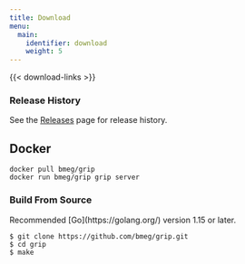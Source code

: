 ```yaml
---
title: Download
menu:
  main:
    identifier: download
    weight: 5
---
```


{{< download-links >}}

### Release History

See the [Releases](https://github.com/bmeg/grip/releases) page for release history.

## Docker

```shell
docker pull bmeg/grip
docker run bmeg/grip grip server
```

<h3>Build From Source</h3>
Recommended [Go](https://golang.org/) version 1.15 or later.

```shell
$ git clone https://github.com/bmeg/grip.git
$ cd grip
$ make
```
